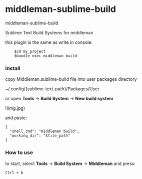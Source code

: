 middleman-sublime-build
=================

middleman-sublime-build

Sublime Text Build Systems for middleman

this plugin is the same as write in console:

        $cd my_project
        $bundle exec middleman build

### install
copy Middleman.sublime-build file into user packages directory

 ~/.config/{sublime-text-path}/Packages/User

or open **Tools** -> **Build System** -> **New build system**

!(img.jpg)

and paste:
```
{
  "shell_cmd": "middleman build",
  "working_dir": "$file_path"
}
```
### How to use

to start, select **Tools** -> **Build System** -> **Middleman**
and press:
```
Ctrl + b
```